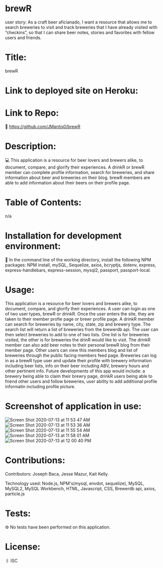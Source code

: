 # brewR 
user story: As a craft beer aficianado, I want a resource that allows me to search breweries to visit and track breweries that I have already visited with “checkins”,
so that I can share beer notes, stories and favorites with fellow users and friends.

# Title:
brewR 

# Link to deployed site on Heroku:

# Link to Repo:
🚀 https://github.com/JMantis0/brewR

# Description:
💻 This application is a resource for beer lovers and brewers alike, to document, compare, and glorify their experiences. A drinkR or brewR member can complete profile information, search for breweries, and share information about beer and breweries on their blog. brewR members are able to add information about their beers on their profile page. 

# Table of Contents: 
n/a

# Installation for development environment: 
💾 In the command line of the working directory, install the following NPM packages: NPM install, mySQL, Sequelize, axios, bcryptjs, dotenv, express, express-handlebars, express-session, mysql2, passport, passport-local.

# Usage: 
This application is a resource for beer lovers and brewers alike, to document, compare, and glorify their experiences. A user can login as one of two user types, brewR or drinkR. Once the user enters the site, they are taken to their member profie page or brewr profile page. A drinkR member can search for breweries by name, city, state, zip and brewery type. The search list will return a list of breweries from the brewerdb api. The user can then select breweries to add to one of two lists. One list is for breweries visited, the other is for breweries the drinR would like to visit. The drinkR member can also add beer notes to their personal brewR blog from their member page. Other users can view this members blog and list of breweries through the public facing members feed page. Breweries can log in as a brewR type user and update their profile with brewery information including beer lists, info on their beer including ABV, brewery hours and other pertinent info. Future developments of this app would include: a brewery being able to claim their brewry page, drinkR users being able to friend other users and follow breweries, user ability to add additional profile informatin including profile picture. 

# Screenshot of application in use:

![Screen Shot 2020-07-13 at 11 53 47 AM](https://user-images.githubusercontent.com/61023907/87342313-e2437e00-c4ff-11ea-82e8-d84b4c33c1d6.png)
![Screen Shot 2020-07-13 at 11 53 36 AM](https://user-images.githubusercontent.com/61023907/87342349-f1c2c700-c4ff-11ea-8f65-28ef9eb187ba.png)
![Screen Shot 2020-07-13 at 11 55 54 AM](https://user-images.githubusercontent.com/61023907/87342324-e8395f00-c4ff-11ea-8c13-d0dbac4d333d.png)
![Screen Shot 2020-07-13 at 11 58 01 AM](https://user-images.githubusercontent.com/61023907/87342502-3189ae80-c500-11ea-8db1-7a252a978614.png)
![Screen Shot 2020-07-13 at 12 00 40 PM](https://user-images.githubusercontent.com/61023907/87342674-81687580-c500-11ea-962b-556d16be88d7.png)


# Contributions: 
Contributors: Joseph Baca, Jesse Mazur,  Kait Kelly. 

Technology used: Node.js, NPM's(mysql, envdot, sequelize), MySQL, MySQL2, MySQL Workbench, HTML, Javascript, CSS, Brewerdb api, axios, particle.js

# Tests: 
⚙️ No tests have been performed on this application. 

# License: 
🖇 ISC

